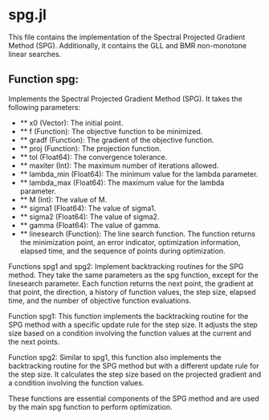 # spg.jl 

This file contains the implementation of the Spectral Projected Gradient Method (SPG). Additionally, it contains the GLL and BMR non-monotone linear searches.

## Function spg:
Implements the Spectral Projected Gradient Method (SPG). It takes the following parameters:

- ** x0 (Vector): The initial point.
- ** f (Function): The objective function to be minimized.
- ** gradf (Function): The gradient of the objective function.
- ** proj (Function): The projection function.
- ** tol (Float64): The convergence tolerance.
- ** maxiter (Int): The maximum number of iterations allowed.
- ** lambda_min (Float64): The minimum value for the lambda parameter.
- ** lambda_max (Float64): The maximum value for the lambda parameter.
- ** M (Int): The value of M.
- ** sigma1 (Float64): The value of sigma1.
- ** sigma2 (Float64): The value of sigma2.
- ** gamma (Float64): The value of gamma.
- ** linesearch (Function): The line search function.
The function returns the minimization point, an error indicator, optimization information, elapsed time, and the sequence of points during optimization.

Functions spg1 and spg2:
Implement backtracking routines for the SPG method. They take the same parameters as the spg function, except for the linesearch parameter. Each function returns the next point, the gradient at that point, the direction, a history of function values, the step size, elapsed time, and the number of objective function evaluations.

Function spg1:
This function implements the backtracking routine for the SPG method with a specific update rule for the step size. It adjusts the step size based on a condition involving the function values at the current and the next points.

Function spg2:
Similar to spg1, this function also implements the backtracking routine for the SPG method but with a different update rule for the step size. It calculates the step size based on the projected gradient and a condition involving the function values.

These functions are essential components of the SPG method and are used by the main spg function to perform optimization.
